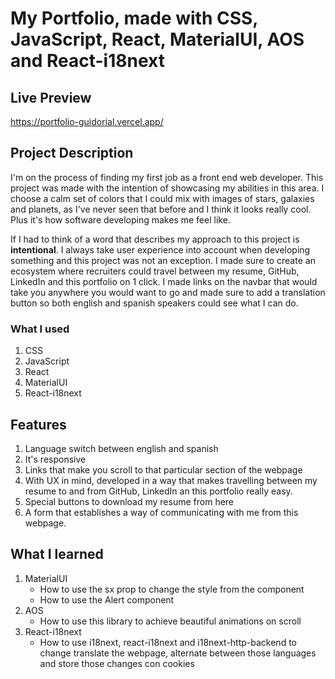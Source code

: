 # My Portfolio, made with CSS, JavaScript, React, MaterialUI, AOS and React-i18next

## Live Preview

https://portfolio-guidorial.vercel.app/

## Project Description

I'm on the process of finding my first job as a front end web developer. This project was made with the intention of showcasing my abilities in this area. I choose a calm set of colors that I could mix with images of stars, galaxies and planets, as I've never seen that before and I think it looks really cool. Plus it's how software developing makes me feel like.

If I had to think of a word that describes my approach to this project is **intentional**. I always take user experience into account when developing something and this project was not an exception. I made sure to create an ecosystem where recruiters could travel between my resume, GitHub, LinkedIn and this portfolio on 1 click. 
I made links on the navbar that would take you anywhere you would want to go and made sure to add a translation button so both english and spanish speakers could see what I can do.

### What I used

1. CSS
2. JavaScript
3. React
4. MaterialUI
5. React-i18next

## Features
1. Language switch between english and spanish
2. It's responsive
3. Links that make you scroll to that particular section of the webpage
4. With UX in mind, developed in a way that makes travelling between my resume to and from GitHub, LinkedIn an this portfolio really easy.
5. Special buttons to download my resume from here
6. A form that establishes a way of communicating with me from this webpage.


## What I learned

1. MaterialUI
    - How to use the sx prop to change the style from the component
    - How to use the Alert component
2. AOS
    - How to use this library to achieve beautiful animations on scroll
3. React-i18next
    - How to use i18next, react-i18next and i18next-http-backend to change translate the webpage, alternate between those languages and store those changes con cookies